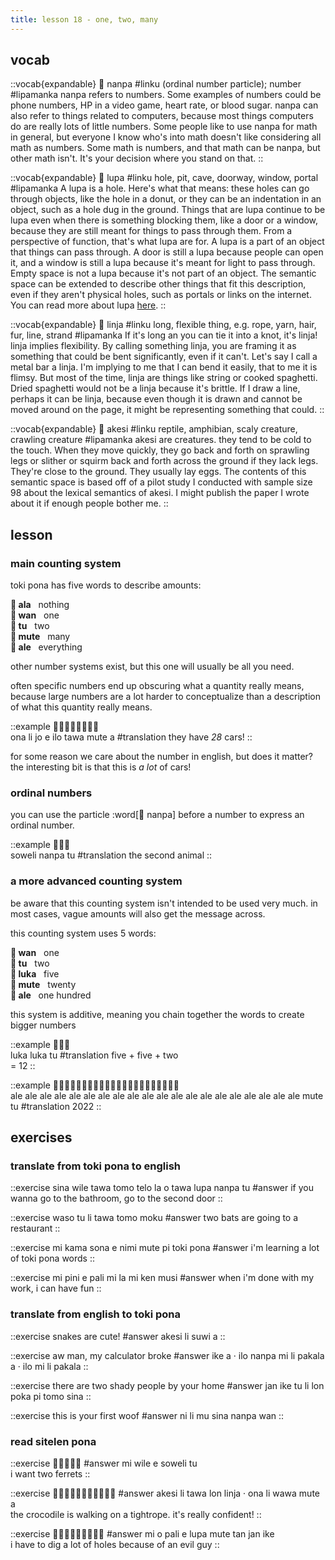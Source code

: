 ```yaml
---
title: lesson 18 - one, two, many
---
```

## vocab
::vocab{expandable}
󱤽 nanpa
#linku
(ordinal number particle); number
#lipamanka
nanpa refers to numbers. Some examples of numbers could be phone numbers, HP in a video game, heart rate, or blood sugar. nanpa can also refer to things related to computers, because most things computers do are really lots of little numbers. Some people like to use nanpa for math in general, but everyone I know who's into math doesn't like considering all math as numbers. Some math is numbers, and that math can be nanpa, but other math isn't. It's your decision where you stand on that.
::

::vocab{expandable}
󱤯 lupa
#linku
hole, pit, cave, doorway, window, portal
#lipamanka
A lupa is a hole. Here's what that means: these holes can go through objects, like the hole in a donut, or they can be an indentation in an object, such as a hole dug in the ground. Things that are lupa continue to be lupa even when there is something blocking them, like a door or a window, because they are still meant for things to pass through them. From a perspective of function, that's what lupa are for. A lupa is a part of an object that things can pass through. A door is still a lupa because people can open it, and a window is still a lupa because it's meant for light to pass through. Empty space is not a lupa because it's not part of an object. The semantic space can be extended to describe other things that fit this description, even if they aren't physical holes, such as portals or links on the internet. You can read more about lupa [here](https://lipamanka.gay/essays/lupa).
::

::vocab{expandable}
󱤩 linja
#linku
long, flexible thing, e.g. rope, yarn, hair, fur, line, strand
#lipamanka
If it's long an you can tie it into a knot, it's linja! linja implies flexibility. By calling something linja, you are framing it as something that could be bent significantly, even if it can't. Let's say I call a metal bar a linja. I'm implying to me that I can bend it easily, that to me it is flimsy. But most of the time, linja are things like string or cooked spaghetti. Dried spaghetti would not be a linja because it's brittle. If I draw a line, perhaps it can be linja, because even though it is drawn and cannot be moved around on the page, it might be representing something that could.
::

::vocab{expandable}
󱤁 akesi
#linku
reptile, amphibian, scaly creature, crawling creature
#lipamanka
akesi are creatures. they tend to be cold to the touch. When they move quickly, they go back and forth on sprawling legs or slither or squirm back and forth across the ground if they lack legs. They're close to the ground. They usually lay eggs. The contents of this semantic space is based off of a pilot study I conducted with sample size 98 about the lexical semantics of akesi. I might publish the paper I wrote about it if enough people bother me.
::

## lesson
### main counting system
toki pona has five words to describe amounts: 

**󱤂 ala**&nbsp;&nbsp;&nbsp;nothing \
**󱥳 wan**&nbsp;&nbsp;&nbsp;one \
**󱥮 tu**&nbsp;&nbsp;&nbsp;two \
**󱤼 mute**&nbsp;&nbsp;&nbsp;many \
**󱤄 ale**&nbsp;&nbsp;&nbsp;everything

other number systems exist, but this one will usually be all you need.

often specific numbers end up obscuring what a quantity really means, because large numbers are a lot harder to conceptualize than a description of what this quantity really means.

::example
󱥆󱤧󱤓󱤉󱤎󱥩󱤼󱤀 \
ona li jo e ilo tawa mute a
#translation
they have *28* cars!
::

for some reason we care about the number in english, but does it matter? the interesting bit is that this is *a lot* of cars!

### ordinal numbers
you can use the particle :word[󱤽 nanpa] before a number to express an ordinal number.

::example
󱥢󱤽󱥮 \
soweli nanpa tu
#translation
the second animal
::

### a more advanced counting system
be aware that this counting system isn't intended to be used very much. in most cases, vague amounts will also get the message across.

this counting system uses 5 words:

**󱥳 wan**&nbsp;&nbsp;&nbsp;one \
**󱥮 tu**&nbsp;&nbsp;&nbsp;two \
**󱤭 luka**&nbsp;&nbsp;&nbsp;five \
**󱤼 mute**&nbsp;&nbsp;&nbsp;twenty \
**󱤄 ale**&nbsp;&nbsp;&nbsp;one hundred

this system is additive, meaning you chain together the words to create bigger numbers

::example
󱤭󱤭󱥮 \
luka luka tu
#translation
five + five + two \
= 12
::

::example
󱤄󱤄󱤄󱤄󱤄󱤄󱤄󱤄󱤄󱤄󱤄󱤄󱤄󱤄󱤄󱤄󱤄󱤄󱤄󱤄󱤼󱥮 \
ale ale ale ale ale ale ale ale ale ale ale ale ale ale ale ale ale ale ale ale mute tu
#translation
2022
::

## exercises
### translate from toki pona to english
::exercise
sina wile tawa tomo telo la o tawa lupa nanpa tu
#answer
if you wanna go to the bathroom, go to the second door
::

::exercise
waso tu li tawa tomo moku
#answer
two bats are going to a restaurant
::

::exercise
mi kama sona e nimi mute pi toki pona
#answer
i'm learning a lot of toki pona words
::

::exercise
mi pini e pali mi la mi ken musi
#answer
when i'm done with my work, i can have fun
::

### translate from english to toki pona
::exercise
snakes are cute!
#answer
akesi li suwi a
::

::exercise
aw man, my calculator broke
#answer
ike a · ilo nanpa mi li pakala \
a · ilo mi li pakala
::

::exercise
there are two shady people by your home
#answer
jan ike tu li lon poka pi tomo sina
::

::exercise
this is your first woof
#answer
ni li mu sina nanpa wan
::

### read sitelen pona

::exercise
󱤴󱥷󱤉󱥢󱥮
#answer
mi wile e soweli tu \
i want two ferrets
::

::exercise
󱤁󱤧󱥩󱤬󱤩󱦜󱥆󱤧󱥵󱤼󱤀
#answer
akesi li tawa lon linja · ona li wawa mute a \
the crocodile is walking on a tightrope. it's really confident!
::

::exercise
󱤴󱥄󱥉󱤉󱤯󱤼󱥧󱤑󱤍
#answer
mi o pali e lupa mute tan jan ike \
i have to dig a lot of holes because of an evil guy
::
